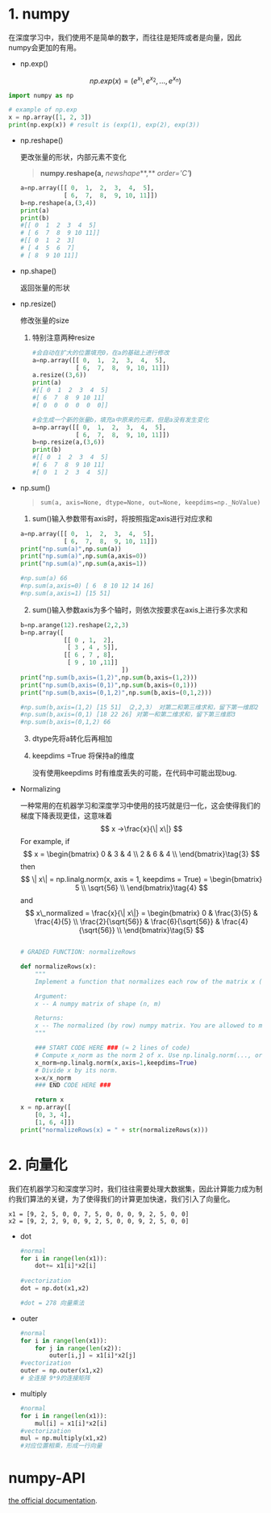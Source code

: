 # 1. numpy

在深度学习中，我们使用不是简单的数字，而往往是矩阵或者是向量，因此numpy会更加的有用。

- np.exp()


$$
np.exp(x) = (e^{x_1}, e^{x_2}, ..., e^{x_n})
$$

  ```python
  import numpy as np
  
  # example of np.exp
  x = np.array([1, 2, 3])
  print(np.exp(x)) # result is (exp(1), exp(2), exp(3))
  ```

- np.reshape()

    更改张量的形状，内部元素不变化

    > **numpy.**reshape**(a,** *newshape***,** *order='C'***)**

    ```python
    a=np.array([[ 0,  1,  2,  3,  4,  5],
                [ 6,  7,  8,  9, 10, 11]])
    b=np.reshape(a,(3,4))
    print(a)
    print(b)
    #[[ 0  1  2  3  4  5]
    # [ 6  7  8  9 10 11]]
    #[[ 0  1  2  3]
    # [ 4  5  6  7]
    # [ 8  9 10 11]]
    ```

- np.shape()

    返回张量的形状

- np.resize()

    修改张量的size

    1. 特别注意两种resize

       ```python
       #会自动在扩大的位置填充0，在a的基础上进行修改
       a=np.array([[ 0,  1,  2,  3,  4,  5],
                   [ 6,  7,  8,  9, 10, 11]])
       a.resize((3,6))
       print(a)
       #[[ 0  1  2  3  4  5]
       #[ 6  7  8  9 10 11]
       #[ 0  0  0  0  0  0]]
       ```

       ```python
       #会生成一个新的张量b，填充a中原来的元素，但是a没有发生变化
       a=np.array([[ 0,  1,  2,  3,  4,  5],
                   [ 6,  7,  8,  9, 10, 11]])
       b=np.resize(a,(3,6))
       print(b)
       #[[ 0  1  2  3  4  5]
       #[ 6  7  8  9 10 11]
       #[ 0  1  2  3  4  5]]
       ```

- np.sum()

    > ```text
    > sum(a, axis=None, dtype=None, out=None, keepdims=np._NoValue)
    > ```

    1. sum()输入参数带有axis时，将按照指定axis进行对应求和

    ```python
    a=np.array([[ 0,  1,  2,  3,  4,  5],
                [ 6,  7,  8,  9, 10, 11]])
    print("np.sum(a)",np.sum(a))
    print("np.sum(a)",np.sum(a,axis=0))
    print("np.sum(a)",np.sum(a,axis=1))
    
    #np.sum(a) 66
    #np.sum(a,axis=0) [ 6  8 10 12 14 16]
    #np.sum(a,axis=1) [15 51]
    ```

    2. sum()输入参数axis为多个轴时，则依次按要求在axis上进行多次求和

    ```python
    b=np.arange(12).reshape(2,2,3)
    b=np.array([
                [[ 0 , 1,  2],
                 [ 3 , 4 , 5]],
                [[ 6 , 7 , 8],
                 [ 9 , 10 ,11]]
                                ])
    print("np.sum(b,axis=(1,2)",np.sum(b,axis=(1,2)))
    print("np.sum(b,axis=(0,1)",np.sum(b,axis=(0,1)))
    print("np.sum(b,axis=(0,1,2)",np.sum(b,axis=(0,1,2)))
    
    #np.sum(b,axis=(1,2) [15 51] （2,2,3） 对第二和第三维求和，留下第一维即2
    #np.sum(b,axis=(0,1) [18 22 26] 对第一和第二维求和，留下第三维即3
    #np.sum(b,axis=(0,1,2) 66
    ```

    3. dtype先将a转化后再相加

    4. keepdims =True 将保持a的维度

       没有使用keepdims 时有维度丢失的可能，在代码中可能出现bug.

- Normalizing

    一种常用的在机器学习和深度学习中使用的技巧就是归一化，这会使得我们的梯度下降表现更佳，这意味着
    $$
    x →\frac{x}{\| x\|}
    $$
    For example, if 
    $$
    x = 
    \begin{bmatrix}
        0 & 3 & 4 \\
        2 & 6 & 4 \\
    \end{bmatrix}\tag{3}
    $$
    then
    $$
    \| x\| = np.linalg.norm(x, axis = 1, keepdims = True) = \begin{bmatrix}
        5 \\
        \sqrt{56} \\
    \end{bmatrix}\tag{4} 
    $$
    and        
    $$
    x\_normalized = \frac{x}{\| x\|} = \begin{bmatrix}
        0 & \frac{3}{5} & \frac{4}{5} \\
        \frac{2}{\sqrt{56}} & \frac{6}{\sqrt{56}} & \frac{4}{\sqrt{56}} \\
    \end{bmatrix}\tag{5}
    $$
	```python
	
	# GRADED FUNCTION: normalizeRows
    
    def normalizeRows(x):
        """
        Implement a function that normalizes each row of the matrix x (to have unit length).
    
        Argument:
        x -- A numpy matrix of shape (n, m)
    
        Returns:
        x -- The normalized (by row) numpy matrix. You are allowed to modify x.
        """
    
        ### START CODE HERE ### (≈ 2 lines of code)
        # Compute x_norm as the norm 2 of x. Use np.linalg.norm(..., ord = 2, axis = ..., keepdims = True)
        x_norm=np.linalg.norm(x,axis=1,keepdims=True)
        # Divide x by its norm.
        x=x/x_norm
        ### END CODE HERE ###
    
        return x
    x = np.array([
        [0, 3, 4],
        [1, 6, 4]])
    print("normalizeRows(x) = " + str(normalizeRows(x)))
	```

# 2. 向量化

我们在机器学习和深度学习时，我们往往需要处理大数据集，因此计算能力成为制约我们算法的关键，为了使得我们的计算更加快速，我们引入了向量化。

```
x1 = [9, 2, 5, 0, 0, 7, 5, 0, 0, 0, 9, 2, 5, 0, 0]
x2 = [9, 2, 2, 9, 0, 9, 2, 5, 0, 0, 9, 2, 5, 0, 0]
```

- dot

  ```python
  #normal
  for i in range(len(x1)):
      dot+= x1[i]*x2[i]
      
  #vectorization
  dot = np.dot(x1,x2)
  
  #dot = 278 向量乘法
  ```

- outer

  ```python
  #normal
  for i in range(len(x1)):
      for j in range(len(x2)):
          outer[i,j] = x1[i]*x2[j]
  #vectorization
  outer = np.outer(x1,x2)
  # 全连接 9*9的连接矩阵
  ```

- multiply

  ```python
  #normal
  for i in range(len(x1)):
      mul[i] = x1[i]*x2[i]
  #vectorization
  mul = np.multiply(x1,x2)
  #对应位置相乘，形成一行向量
  ```

# numpy-API

[the official documentation](https://docs.scipy.org/doc/numpy-1.10.1/reference/generated/numpy.exp.html).
